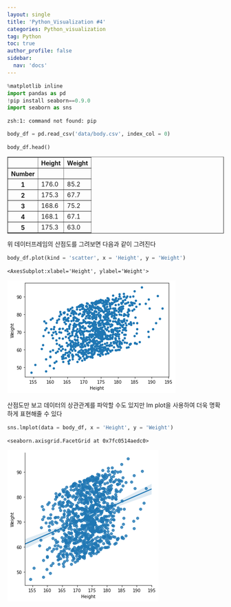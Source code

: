 ```yaml
---
layout: single
title: 'Python_Visualization #4'
categories: Python_visualization
tag: Python
toc: true
author_profile: false
sidebar:
  nav: 'docs'
---
```


```python
%matplotlib inline
import pandas as pd
!pip install seaborn==0.9.0
import seaborn as sns
```

    zsh:1: command not found: pip



```python
body_df = pd.read_csv('data/body.csv', index_col = 0)
```


```python
body_df.head()
```




<div>
<style scoped>
    .dataframe tbody tr th:only-of-type {
        vertical-align: middle;
    }

    .dataframe tbody tr th {
        vertical-align: top;
    }

    .dataframe thead th {
        text-align: right;
    }
</style>
<table border="1" class="dataframe">
  <thead>
    <tr style="text-align: right;">
      <th></th>
      <th>Height</th>
      <th>Weight</th>
    </tr>
    <tr>
      <th>Number</th>
      <th></th>
      <th></th>
    </tr>
  </thead>
  <tbody>
    <tr>
      <th>1</th>
      <td>176.0</td>
      <td>85.2</td>
    </tr>
    <tr>
      <th>2</th>
      <td>175.3</td>
      <td>67.7</td>
    </tr>
    <tr>
      <th>3</th>
      <td>168.6</td>
      <td>75.2</td>
    </tr>
    <tr>
      <th>4</th>
      <td>168.1</td>
      <td>67.1</td>
    </tr>
    <tr>
      <th>5</th>
      <td>175.3</td>
      <td>63.0</td>
    </tr>
  </tbody>
</table>
</div>



위 데이터프레임의 산점도를 그려보면 다음과 같이 그려진다


```python
body_df.plot(kind = 'scatter', x = 'Height', y = 'Weight')
```




    <AxesSubplot:xlabel='Height', ylabel='Weight'>




    
![output_4_1](/assets/images/lm_plot/output_4_1.png)
    


산점도만 보고 데이터의 상관관계를 파악할 수도 있지만 lm plot을 사용하여 더욱 명확하게 표현해줄 수 있다


```python
sns.lmplot(data = body_df, x = 'Height', y = 'Weight')
```




    <seaborn.axisgrid.FacetGrid at 0x7fc0514aedc0>




    
![output_6_1](/assets/images/lm_plot/output_6_1.png)
    

